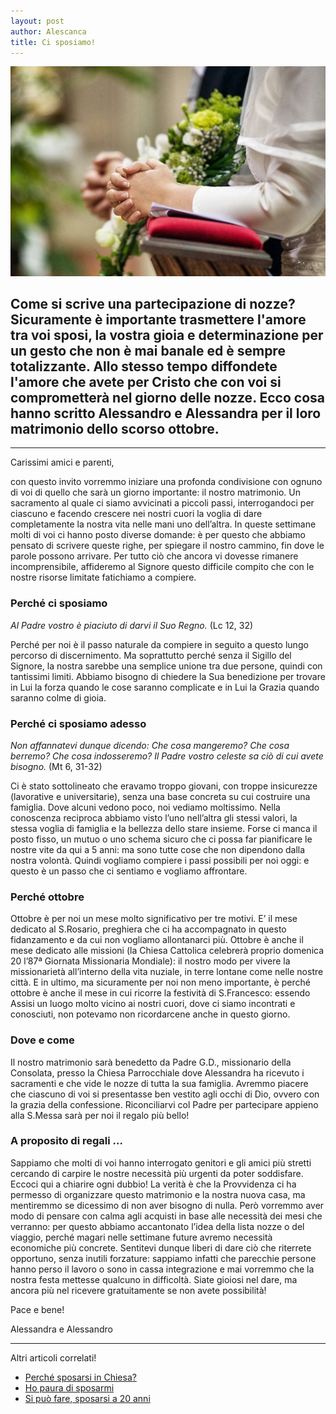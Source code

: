 ```yaml
---
layout: post
author: Alescanca
title: Ci sposiamo!
---
```


![](/img/posts/cisposiamo.jpg)


## Come si scrive una partecipazione di nozze? Sicuramente è importante trasmettere l'amore tra voi sposi, la vostra gioia e determinazione per un gesto che non è mai banale ed è sempre totalizzante. Allo stesso tempo diffondete l'amore che avete per Cristo che con voi si comprometterà nel giorno delle nozze. Ecco cosa hanno scritto Alessandro e Alessandra per il loro matrimonio dello scorso ottobre.

---

Carissimi amici e parenti,
 
con questo invito vorremmo iniziare una profonda condivisione con ognuno di voi di quello che sarà un giorno importante: il nostro matrimonio. Un sacramento al quale ci siamo avvicinati a piccoli passi, interrogandoci per ciascuno e facendo crescere nei nostri cuori la voglia di dare completamente la nostra vita nelle mani uno dell’altra.
In queste settimane molti di voi ci hanno posto diverse domande: è per questo che abbiamo pensato di scrivere queste righe, per spiegare il nostro cammino, fin dove le parole possono arrivare. Per tutto ciò che ancora vi dovesse rimanere incomprensibile, affideremo al Signore questo difficile compito che con le nostre risorse limitate fatichiamo a compiere.


### Perché ci sposiamo
*Al Padre vostro è piaciuto di darvi il Suo Regno.* (Lc 12, 32)

Perché per noi è il passo naturale da compiere in seguito a questo lungo percorso di discernimento. Ma soprattutto perché senza il Sigillo del Signore, la nostra sarebbe una semplice unione tra due persone, quindi con tantissimi limiti. Abbiamo bisogno di chiedere la Sua benedizione per trovare in Lui la forza quando le cose saranno complicate e in Lui la Grazia quando saranno colme di gioia.


### Perché ci sposiamo adesso

*Non affannatevi dunque dicendo: Che cosa mangeremo? Che cosa berremo? Che cosa indosseremo? Il Padre vostro celeste sa ciò di cui avete bisogno.* (Mt 6, 31-32)

Ci è stato sottolineato che eravamo troppo giovani, con troppe insicurezze (lavorative e universitarie), senza una base concreta su cui costruire una famiglia.
Dove alcuni vedono poco, noi vediamo moltissimo. Nella conoscenza reciproca abbiamo visto l’uno nell’altra gli stessi valori, la stessa voglia di famiglia e la bellezza dello stare insieme. Forse ci manca il posto fisso, un mutuo o uno schema sicuro che ci possa far pianificare le nostre vite da qui a 5 anni: ma sono tutte cose che non dipendono dalla nostra volontà. Quindi vogliamo compiere i passi possibili per noi oggi: e questo è un passo che ci sentiamo e vogliamo affrontare.

### Perché ottobre

Ottobre è per noi un mese molto significativo per tre motivi.
E’ il mese dedicato al S.Rosario, preghiera che ci ha accompagnato in questo fidanzamento e da cui non vogliamo allontanarci più. Ottobre è anche il mese dedicato alle missioni (la Chiesa Cattolica celebrerà proprio domenica 20 l’87ª Giornata Missionaria Mondiale): il nostro modo per vivere la missionarietà all’interno della vita nuziale, in terre lontane come nelle nostre città.
E in ultimo, ma sicuramente per noi non meno importante, è perché ottobre è anche il mese in cui ricorre la festività di S.Francesco: essendo Assisi un luogo molto vicino ai nostri cuori, dove ci siamo incontrati e conosciuti, non potevamo non ricordarcene anche in questo giorno.

### Dove e come

Il nostro matrimonio sarà benedetto da Padre G.D., missionario della Consolata, presso la Chiesa Parrocchiale dove Alessandra ha ricevuto i sacramenti e che vide le nozze di tutta la sua famiglia.
Avremmo piacere che ciascuno di voi si presentasse ben vestito agli occhi di Dio, ovvero con la grazia della confessione. Riconciliarvi col Padre per partecipare appieno alla S.Messa sarà per noi il regalo più bello!


### A proposito di regali ...

Sappiamo che molti di voi hanno interrogato genitori e gli amici più stretti cercando di carpire le nostre necessità più urgenti da poter soddisfare. Eccoci qui a chiarire ogni dubbio! La verità è che la Provvidenza ci ha permesso di organizzare questo matrimonio e la nostra nuova casa, ma mentiremmo se dicessimo di non aver bisogno di nulla. Però vorremmo aver modo di pensare con calma agli acquisti in base alle necessità dei mesi che verranno: per questo abbiamo accantonato l’idea della lista nozze o del viaggio, perché magari nelle settimane future avremo necessità economiche più concrete. 
Sentitevi dunque liberi di dare ciò che riterrete opportuno, senza inutili forzature: sappiamo infatti che parecchie persone hanno perso il lavoro o sono in cassa integrazione e mai vorremmo che la nostra festa mettesse qualcuno in difficoltà.
Siate gioiosi nel dare, ma ancora più nel ricevere gratuitamente se non avete possibilità!


Pace e bene!

Alessandra e Alessandro




---
Altri articoli correlati!

- [Perché sposarsi in Chiesa?](http://5p2p.it/2013/10/14/sposarsi-in-chiesa.html)
- [Ho paura di sposarmi](http://5p2p.it/2013/11/27/ho-paura-di-sposarmi.html)
- [Si può fare, sposarsi a 20 anni](http://5p2p.it/2013/05/07/si-puo-fare.html)
